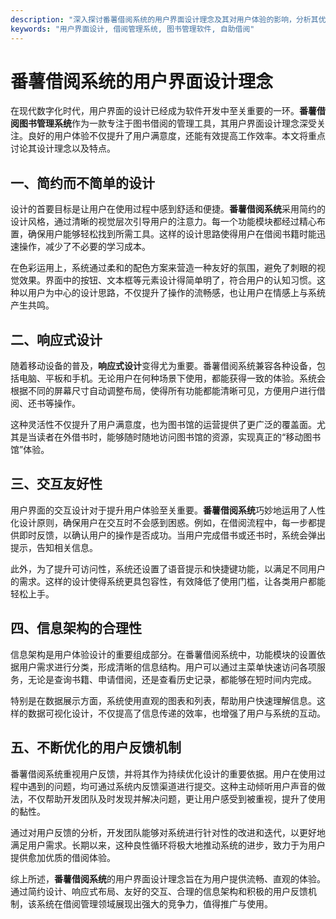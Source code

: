 ```yaml
---
description: "深入探讨番薯借阅系统的用户界面设计理念及其对用户体验的影响，分析其优点和特点。"
keywords: "用户界面设计, 借阅管理系统, 图书管理软件, 自助借阅"
---
```

# 番薯借阅系统的用户界面设计理念

在现代数字化时代，用户界面的设计已经成为软件开发中至关重要的一环。**番薯借阅图书管理系统**作为一款专注于图书借阅的管理工具，其用户界面设计理念深受关注。良好的用户体验不仅提升了用户满意度，还能有效提高工作效率。本文将重点讨论其设计理念以及特点。

## 一、简约而不简单的设计

设计的首要目标是让用户在使用过程中感到舒适和便捷。**番薯借阅系统**采用简约的设计风格，通过清晰的视觉层次引导用户的注意力。每一个功能模块都经过精心布置，确保用户能够轻松找到所需工具。这样的设计思路使得用户在借阅书籍时能迅速操作，减少了不必要的学习成本。

在色彩运用上，系统通过柔和的配色方案来营造一种友好的氛围，避免了刺眼的视觉效果。界面中的按钮、文本框等元素设计得简单明了，符合用户的认知习惯。这种以用户为中心的设计思路，不仅提升了操作的流畅感，也让用户在情感上与系统产生共鸣。

## 二、响应式设计

随着移动设备的普及，**响应式设计**变得尤为重要。番薯借阅系统兼容各种设备，包括电脑、平板和手机。无论用户在何种场景下使用，都能获得一致的体验。系统会根据不同的屏幕尺寸自动调整布局，使得所有功能都能清晰可见，方便用户进行借阅、还书等操作。

这种灵活性不仅提升了用户满意度，也为图书馆的运营提供了更广泛的覆盖面。尤其是当读者在外借书时，能够随时随地访问图书馆的资源，实现真正的“移动图书馆”体验。

## 三、交互友好性

用户界面的交互设计对于提升用户体验至关重要。**番薯借阅系统**巧妙地运用了人性化设计原则，确保用户在交互时不会感到困惑。例如，在借阅流程中，每一步都提供即时反馈，以确认用户的操作是否成功。当用户完成借书或还书时，系统会弹出提示，告知相关信息。

此外，为了提升可访问性，系统还设置了语音提示和快捷键功能，以满足不同用户的需求。这样的设计使得系统更具包容性，有效降低了使用门槛，让各类用户都能轻松上手。

## 四、信息架构的合理性

信息架构是用户体验设计的重要组成部分。在番薯借阅系统中，功能模块的设置依据用户需求进行分类，形成清晰的信息结构。用户可以通过主菜单快速访问各项服务，无论是查询书籍、申请借阅，还是查看历史记录，都能够在短时间内完成。

特别是在数据展示方面，系统使用直观的图表和列表，帮助用户快速理解信息。这样的数据可视化设计，不仅提高了信息传递的效率，也增强了用户与系统的互动。

## 五、不断优化的用户反馈机制

番薯借阅系统重视用户反馈，并将其作为持续优化设计的重要依据。用户在使用过程中遇到的问题，均可通过系统内反馈渠道进行提交。这种主动倾听用户声音的做法，不仅帮助开发团队及时发现并解决问题，更让用户感受到被重视，提升了使用的黏性。

通过对用户反馈的分析，开发团队能够对系统进行针对性的改进和迭代，以更好地满足用户需求。长期以来，这种良性循环将极大地推动系统的进步，致力于为用户提供愈加优质的借阅体验。

综上所述，**番薯借阅系统**的用户界面设计理念旨在为用户提供流畅、直观的体验。通过简约设计、响应式布局、友好的交互、合理的信息架构和积极的用户反馈机制，该系统在借阅管理领域展现出强大的竞争力，值得推广与使用。
